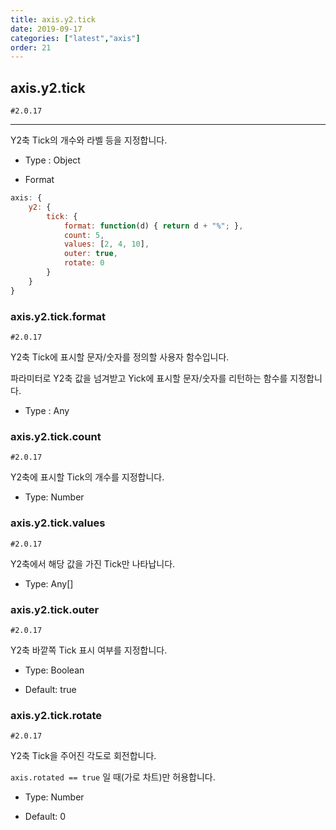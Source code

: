 ```yaml
---
title: axis.y2.tick
date: 2019-09-17
categories: ["latest","axis"]
order: 21
---
```


## axis.y2.tick

`#2.0.17`

---

Y2축 Tick의 개수와 라벨 등을 지정합니다.

* Type : Object

* Format
```javascript
axis: {
	y2: {
		tick: {
			format: function(d) { return d + "%"; },
			count: 5,
			values: [2, 4, 10],
			outer: true,
			rotate: 0
		}
	}
}
```

### axis.y2.tick.format

`#2.0.17`

Y2축 Tick에 표시할 문자/숫자를 정의할 사용자 함수입니다.

파라미터로 Y2축 값을 넘겨받고 Yick에 표시할 문자/숫자를 리턴하는 함수를 지정합니다.

* Type : Any


### axis.y2.tick.count

`#2.0.17`

Y2축에 표시할 Tick의 개수를 지정합니다.

* Type: Number


### axis.y2.tick.values

`#2.0.17`

Y2축에서 해당 값을 가진 Tick만 나타납니다.

* Type: Any[]

### axis.y2.tick.outer

`#2.0.17`

Y2축 바깥쪽 Tick 표시 여부를 지정합니다.

* Type: Boolean

* Default: true


### axis.y2.tick.rotate

`#2.0.17`

Y2축 Tick을 주어진 각도로 회전합니다.

`axis.rotated == true` 일 때(가로 차트)만 허용합니다.

* Type: Number

* Default: 0
